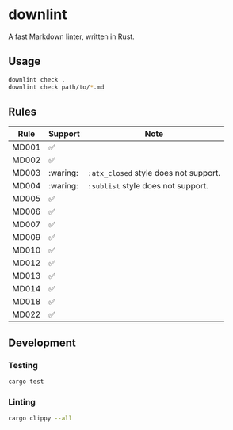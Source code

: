 # downlint

A fast Markdown linter, written in Rust.

## Usage

```bash
downlint check .
downlint check path/to/*.md
```

## Rules

| Rule  | Support            | Note                                  |
|-------|--------------------|---------------------------------------|
| MD001 | :white_check_mark: |                                       |
| MD002 | :white_check_mark: |                                       |
| MD003 | :waring:           | `:atx_closed` style does not support. |
| MD004 | :waring:           | `:sublist` style does not support.    |
| MD005 | :white_check_mark: |                                       |
| MD006 | :white_check_mark: |                                       |
| MD007 | :white_check_mark: |                                       |
| MD009 | :white_check_mark: |                                       |
| MD010 | :white_check_mark: |                                       |
| MD012 | :white_check_mark: |                                       |
| MD013 | :white_check_mark: |                                       |
| MD014 | :white_check_mark: |                                       |
| MD018 | :white_check_mark: |                                       |
| MD022 | :white_check_mark: |                                       |

## Development

### Testing

```bash
cargo test
```

### Linting

```bash
cargo clippy --all
```

